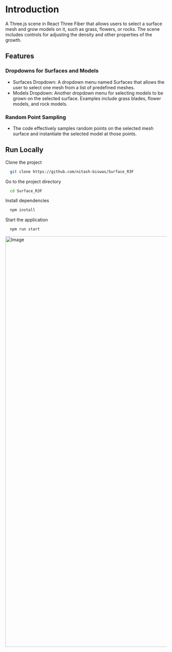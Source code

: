 # Introduction
A Three.js scene in React Three Fiber that allows users to select a surface mesh and grow models on it, such as grass, flowers, or rocks. The scene includes controls for adjusting the density and other properties of the growth.
## Features

### Dropdowns for Surfaces and Models
- Surfaces Dropdown: A dropdown menu named Surfaces that allows the user to select one mesh from a list of predefined meshes.
- Models Dropdown: Another dropdown menu for selecting models to be grown on the selected surface. Examples include grass blades, flower models, and rock models.

### Random Point Sampling
- The code effectively samples random points on the selected mesh surface and instantiate the selected model at those points.

## Run Locally

Clone the project

```bash
  git clone https://github.com/nitash-biswas/Surface_R3F
```

Go to the project directory

```bash
  cd Surface_R3F
```

Install dependencies

```bash
  npm install
```

Start the application

```bash
  npm run start
```

<img width="1280" alt="Image" src="https://github.com/Nitash-Biswas/Surface_R3F/assets/32383636/c1602fd3-1479-4af7-a189-edf42cc17a84">


